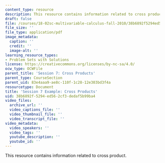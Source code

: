 ```yaml
---
content_type: resource
description: This resource contains information related to cross product.
draft: false
file: /courses/18-02sc-multivariable-calculus-fall-2010/38b6892f5294ed562cf3dedaf5b99ba4_MIT18_02SC_notes_3.pdf
file_size: ''
file_type: application/pdf
image_metadata:
  caption: ''
  credit: ''
  image-alt: ''
learning_resource_types:
- Problem Sets with Solutions
license: https://creativecommons.org/licenses/by-nc-sa/4.0/
ocw_type: OCWFile
parent_title: 'Session 7: Cross Products'
parent_type: CourseSection
parent_uid: 83e4aaa9-ae8c-110f-1c28-12e303bd3f4a
resourcetype: Document
title: 'Session 7 Example: Cross Products'
uid: 38b6892f-5294-ed56-2cf3-dedaf5b99ba4
video_files:
  archive_url: ''
  video_captions_file: ''
  video_thumbnail_file: ''
  video_transcript_file: ''
video_metadata:
  video_speakers: ''
  video_tags: ''
  youtube_description: ''
  youtube_id: ''
---
```

This resource contains information related to cross product.
